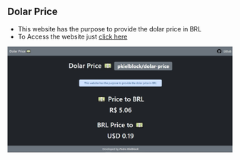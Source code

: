 ## Dolar Price

* This website has the purpose to provide the dolar price in BRL
* To Access the website just [click here](https://pkielblock.github.io/dolar-price/)

![Alt text](screenshot/screenshot.jpg?raw=true "Screenshot")